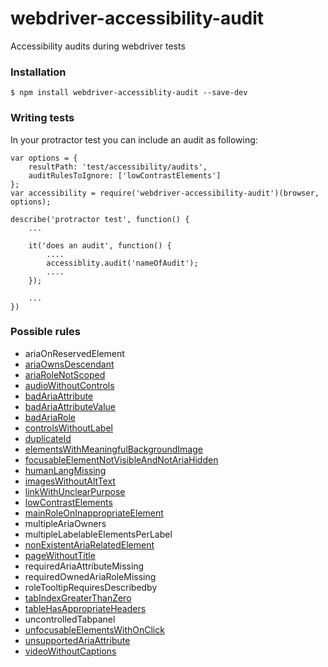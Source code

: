 # webdriver-accessibility-audit
Accessibility audits during webdriver tests
 
### Installation
```
$ npm install webdriver-accessiblity-audit --save-dev
```
 
### Writing tests
In your protractor test you can include an audit as following:

```
var options = {
    resultPath: 'test/accessibility/audits',
    auditRulesToIgnore: ['lowContrastElements']
};
var accessibility = require('webdriver-accessibility-audit')(browser, options);

describe('protractor test', function() {
	...

	it('does an audit', function() {
		....
		accessiblity.audit('nameOfAudit');
		....
	});

	...
})
```

### Possible rules
* ariaOnReservedElement
* [ariaOwnsDescendant](https://github.com/GoogleChrome/accessibility-developer-tools/wiki/Audit-Rules#ax_aria_08)
* [ariaRoleNotScoped](https://github.com/GoogleChrome/accessibility-developer-tools/wiki/Audit-Rules#ax_aria_09)
* [audioWithoutControls](https://github.com/GoogleChrome/accessibility-developer-tools/wiki/Audit-Rules#ax_audio_01)
* [badAriaAttribute](https://github.com/GoogleChrome/accessibility-developer-tools/wiki/Audit-Rules#ax_aria_11)
* [badAriaAttributeValue](https://github.com/GoogleChrome/accessibility-developer-tools/wiki/Audit-Rules#ax_aria_04)
* [badAriaRole](https://github.com/GoogleChrome/accessibility-developer-tools/wiki/Audit-Rules#ax_aria_03)
* [controlsWithoutLabel](https://github.com/GoogleChrome/accessibility-developer-tools/wiki/Audit-Rules#ax_text_01)
* [duplicateId](https://github.com/GoogleChrome/accessibility-developer-tools/wiki/Audit-Rules#ax_html_02)
* [elementsWithMeaningfulBackgroundImage](https://github.com/GoogleChrome/accessibility-developer-tools/wiki/Audit-Rules#ax_image_01)
* [focusableElementNotVisibleAndNotAriaHidden](https://github.com/GoogleChrome/accessibility-developer-tools/wiki/Audit-Rules#ax_focus_01)
* [humanLangMissing](https://github.com/GoogleChrome/accessibility-developer-tools/wiki/Audit-Rules#ax_html_01)
* [imagesWithoutAltText](https://github.com/GoogleChrome/accessibility-developer-tools/wiki/Audit-Rules#ax_text_02)
* [linkWithUnclearPurpose](https://github.com/GoogleChrome/accessibility-developer-tools/wiki/Audit-Rules#ax_text_04)
* [lowContrastElements](https://github.com/GoogleChrome/accessibility-developer-tools/wiki/Audit-Rules#color)
* [mainRoleOnInappropriateElement](https://github.com/GoogleChrome/accessibility-developer-tools/wiki/Audit-Rules#ax_aria_05)
* multipleAriaOwners
* multipleLabelableElementsPerLabel
* [nonExistentAriaRelatedElement](https://github.com/GoogleChrome/accessibility-developer-tools/wiki/Audit-Rules#ax_aria_02)
* [pageWithoutTitle](https://github.com/GoogleChrome/accessibility-developer-tools/wiki/Audit-Rules#ax_title_01)
* requiredAriaAttributeMissing
* requiredOwnedAriaRoleMissing
* roleTooltipRequiresDescribedby
* [tabIndexGreaterThanZero](https://github.com/GoogleChrome/accessibility-developer-tools/wiki/Audit-Rules#ax_focus_03)
* [tableHasAppropriateHeaders](https://github.com/GoogleChrome/accessibility-developer-tools/wiki/Audit-Rules#ax_table_01)
* uncontrolledTabpanel
* [unfocusableElementsWithOnClick](https://github.com/GoogleChrome/accessibility-developer-tools/wiki/Audit-Rules#ax_focus_02)
* [unsupportedAriaAttribute](https://github.com/GoogleChrome/accessibility-developer-tools/wiki/Audit-Rules#ax_aria_10)
* [videoWithoutCaptions](https://github.com/GoogleChrome/accessibility-developer-tools/wiki/Audit-Rules#ax_video_01)
